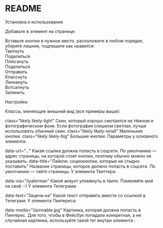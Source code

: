 # README #

Установка и использование

Добавьте в элемент <head> на странице:

<script src="https://cdn.swiftlead.ru/likely/likely.js"></script>
<link rel="stylesheet" href="https://cdn.swiftlead.ru/likely/likely.css">
Вставьте кнопки в нужное место, расположите в любом порядке, уберите лишние, подпишите как нравится:

<div class="likely">
  <div class="twitter">Твитнуть</div>
  <div class="facebook">Поделиться</div>
  <div class="gplus">Плюсануть</div>
  <div class="vkontakte">Поделиться</div>
  <div class="telegram">Отправить</div>
  <div class="odnoklassniki">Класснуть</div>
  <div class="linkedin">Линкануть</div>
  <div class="whatsapp">Вотсапнуть</div>
  <div class="pinterest" data-media="i/pinnable.jpg">Запинить</div>
</div>

Настройка

Классы, меняющие внешний вид (все примеры выше):

class="likely likely-light" 
Скин, который хорошо смотрится на тёмном и фотографическом фоне. Если фотография слишком светлая, лучше использовать обычный скин.
class="likely likely-small" 
Маленькие кнопки.
class="likely likely-big" 
Большие кнопки.
Параметры у основного элемента:

data-url="..." 
Какая ссылка должна попасть в соцсети. По умолчанию — адрес страницы, на которой стоят кнопки, поэтому обычно можно не указывать.
data-title="Лайкли: социокнопки, которые не стыдно поставить" 
Название страницы, которое должно попасть в соцсети. По умолчанию — тайтл страницы.
У элемента Твиттера:

data-via="ilyabirman" 
Какой акаунт упомянуть в твите. Поменяйте мой на свой :-)
У элемента Телеграма:

data-text="Зацени-ка" 
Какой текст отправить вместе со ссылкой в Телеграм.
У элемента Пинтереса:

data-media="i/pinnable.jpg" 
Картинка, которая должна попасть в Пинтерес.
Для того, чтобы в Фейсбук попадала конкретная, а не случайная картинка, используйте такой тег внутри элемента <head> :

<meta property="og:image" content="path/to/image" /> 
